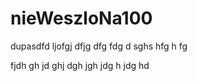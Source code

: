 # nieWeszloNa100
dupasdfd ljofgj dfjg dfg
fdg d
sghs
hfg
 h
 fg

  fjdh gh
	jd
	ghj
	dgh
	jgh
	 jdg
	 h
	 jdg
	 hd

